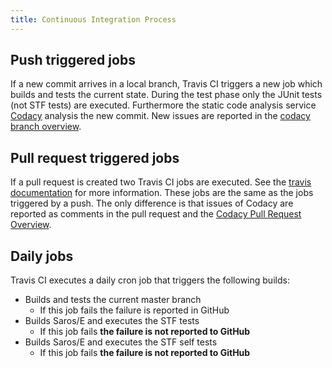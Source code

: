 ```yaml
---
title: Continuous Integration Process
---
```


## Push triggered jobs
If a new commit arrives in a local branch, Travis CI triggers a new job which builds and tests the current state. During the
test phase only the JUnit tests (not STF tests) are executed. Furthermore the static code analysis service [Codacy](https://www.codacy.com/) analysis 
the new commit. New issues are reported in the [codacy branch overview](https://app.codacy.com/app/Saros/saros/commits).

## Pull request triggered jobs
If a pull request is created two Travis CI jobs are executed. See the [travis documentation](https://docs.travis-ci.com/user/pull-requests/#%E2%80%98Double-builds%E2%80%99-on-pull-requests) for more information.
These jobs are the same as the jobs triggered by a push. The only difference is that issues of Codacy are reported as comments in the pull request and the [Codacy Pull Request Overview](https://app.codacy.com/app/Saros/saros/pullRequests).

## Daily jobs
Travis CI executes a daily cron job that triggers the following builds:
* Builds and tests the current master branch
  * If this job fails the failure is reported in GitHub
* Builds Saros/E and executes the STF tests
  * If this job fails **the failure is not reported to GitHub**
* Builds Saros/E and executes the STF self tests
  * If this job fails **the failure is not reported to GitHub**
